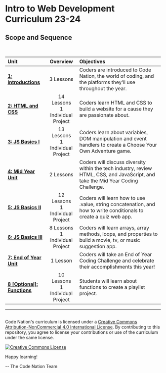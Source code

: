# Intro to Web Development Curriculum 23-24

  

## Scope and Sequence

<br>

| Unit | Overview | Objectives |
| :--------------------------------------------------- | :----------------------------------------------: | :--------------------------------------------------------------------------------------------------------------------------------------------------------------------------------------------------------------------------------------------------------------------------------------------------------------------------------------------------------------------------------------------------------------------------------------------------------------------------------------------------------------------------------------------------------------------------------------------------------------------------------------------------------------- |
| [**1: Introductions**](units/unit1) | 3 Lessons | Coders are introduced to Code Nation, the world of coding, and the platforms they'll use throughout the year. |
| [**2: HTML and CSS**](units/unit2) | 14 Lessons<br>1 Individual Project | Coders learn HTML and CSS to build a website for a cause they are passionate about. |
| [**3: JS Basics I**](units/unit3) | 13 Lessons<br>1 Individual Project | Coders learn about variables, DOM manipulation and event handlers to create a Choose Your Own Adventure game. |
| [**4: Mid Year Unit**](units/unit4) | 2 Lessons | Coders will discuss diversity within the tech industry, review HTML, CSS, and JavaScript, and take the Mid Year Coding Challenge. |
| [**5: JS Basics II**](units/unit5) | 12 Lessons<br>1 Individual Project | Coders will learn how to use .value, string concatenation, and how to write conditionals to create a quiz web app. |
| [**6: JS Basics III**](units/unit6) | 8 Lessons<br>1 Individual Project | Coders will learn arrays, array methods, loops, and properties to build a movie, tv, or music suggestion app. |
| [**7: End of Year Unit**](units/unit7) | 1 Lesson | Coders will take an End of Year Coding Challenge and celebrate their accomplishments this year! |
| [**8 [Optional]: Functions**](units/unit8) | 10 Lessons<br>1 Individual Project | Students will learn about functions to create a playlist project. |

---

<br>
Code Nation's curriculum is licensed under a <a rel="license" href="http://creativecommons.org/licenses/by-nc/4.0/">Creative Commons Attribution-NonCommercial 4.0 International License</a>. By contributing to this repository, you agree to license your contributions or use of the curriculum under the same license.

<a rel="license" href="http://creativecommons.org/licenses/by-nc/4.0/"><img alt="Creative Commons License" style="border-width:0" src="https://i.creativecommons.org/l/by-nc/4.0/88x31.png" /></a>

Happy learning!

-- The Code Nation Team